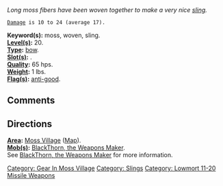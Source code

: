 *Long moss fibers have been woven together to make a very nice
[sling](:Category:_Slings "wikilink").*

[`Damage`](Missile_Weapon_Values "wikilink")` is 10 to 24 (average 17).`

**Keyword(s):** moss, woven, sling.  
**[Level(s)](Object_Level "wikilink"):** 20.  
**[Type](:Category:_Object_Types "wikilink"):**
[bow](:Category:_Missile_Weapons "wikilink").  
**[Slot(s)](Object_Slots "wikilink"):** <wielded>.  
**[Quality](Object_Quality "wikilink"):** 65 hps.  
**[Weight](Object_Weight "wikilink"):** 1 lbs.  
**[Flag(s)](:Category:_Object_Flags "wikilink"):**
[anti-good](Anti-Good_Flag "wikilink").  

## Comments

## Directions

**[Area](:Category:_Areas "wikilink"):** [Moss
Village](:Category:_Moss_Village "wikilink")
([Map](Moss_Village_Map "wikilink")).  
**[Mob(s)](:Category:_Mobs "wikilink"):** [BlackThorn, the Weapons
Maker](BlackThorn,_The_Weapons_Maker "wikilink").  
See [BlackThorn, the Weapons
Maker](BlackThorn,_The_Weapons_Maker "wikilink") for more information.

[Category: Gear In Moss
Village](Category:_Gear_In_Moss_Village "wikilink") [Category:
Slings](Category:_Slings "wikilink") [Category: Lowmort 11-20 Missile
Weapons](Category:_Lowmort_11-20_Missile_Weapons "wikilink")

